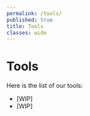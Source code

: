 ```yaml
---
permalink: /tools/
published: true
title: Tools
classes: wide
---
```

# Tools

Here is the list of our tools:

* [WIP]
* [WIP]
